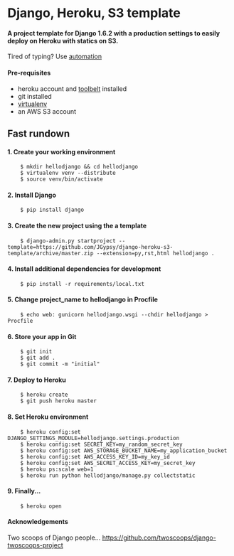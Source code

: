 # Django, Heroku, S3 template

#### A project template for Django 1.6.2 with a production settings to easily deploy on Heroku with statics on S3.

Tired of typing? Use [automation](https://github.com/JGypsy/django-heroku-s3-template/wiki/provisioning)


#### Pre-requisites

- heroku account and [toolbelt](https://toolbelt.heroku.com/) installed
- git installed
- [virtualenv](https://pypi.python.org/pypi/virtualenv)
- an AWS S3 account


## Fast rundown

#### 1. Create your working environment

```
    $ mkdir hellodjango && cd hellodjango
    $ virtualenv venv --distribute
    $ source venv/bin/activate
```

#### 2. Install Django

```
    $ pip install django
```

#### 3. Create the new project using the a template

```
    $ django-admin.py startproject --template=https://github.com/JGypsy/django-heroku-s3-template/archive/master.zip --extension=py,rst,html hellodjango .
```

#### 4. Install additional dependencies for development

```
    $ pip install -r requirements/local.txt
```

#### 5. Change project_name to hellodjango in Procfile

```
    $ echo web: gunicorn hellodjango.wsgi --chdir hellodjango > Procfile
```

#### 6. Store your app in Git

```
    $ git init
    $ git add .
    $ git commit -m "initial"
```

#### 7. Deploy to Heroku

```
    $ heroku create
    $ git push heroku master
```

#### 8. Set Heroku environment

```
    $ heroku config:set DJANGO_SETTINGS_MODULE=hellodjango.settings.production
    $ heroku config:set SECRET_KEY=my_random_secret_key
    $ heroku config:set AWS_STORAGE_BUCKET_NAME=my_application_bucket
    $ heroku config:set AWS_ACCESS_KEY_ID=my_key_id
    $ heroku config:set AWS_SECRET_ACCESS_KEY=my_secret_key
    $ heroku ps:scale web=1
    $ heroku run python hellodjango/manage.py collectstatic
```

#### 9. Finally...

```
    $ heroku open
```


#### Acknowledgements
Two scoops of Django people... https://github.com/twoscoops/django-twoscoops-project
